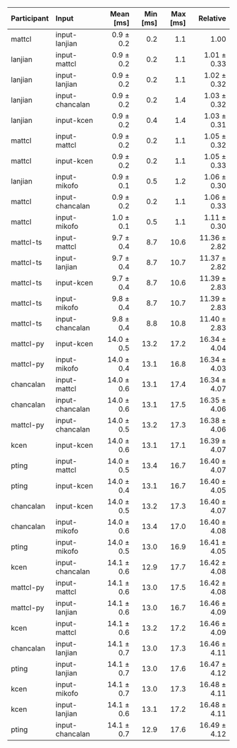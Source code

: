 | Participant | Input | Mean [ms] | Min [ms] | Max [ms] | Relative |
|:---|:---|---:|---:|---:|---:|
| mattcl | input-lanjian | 0.9 ± 0.2 | 0.2 | 1.1 | 1.00 |
| lanjian | input-mattcl | 0.9 ± 0.2 | 0.2 | 1.1 | 1.01 ± 0.33 |
| lanjian | input-lanjian | 0.9 ± 0.2 | 0.2 | 1.1 | 1.02 ± 0.32 |
| lanjian | input-chancalan | 0.9 ± 0.2 | 0.2 | 1.4 | 1.03 ± 0.32 |
| lanjian | input-kcen | 0.9 ± 0.2 | 0.4 | 1.4 | 1.03 ± 0.31 |
| mattcl | input-mattcl | 0.9 ± 0.2 | 0.2 | 1.1 | 1.05 ± 0.32 |
| mattcl | input-kcen | 0.9 ± 0.2 | 0.2 | 1.1 | 1.05 ± 0.33 |
| lanjian | input-mikofo | 0.9 ± 0.1 | 0.5 | 1.2 | 1.06 ± 0.30 |
| mattcl | input-chancalan | 0.9 ± 0.2 | 0.2 | 1.1 | 1.06 ± 0.33 |
| mattcl | input-mikofo | 1.0 ± 0.1 | 0.5 | 1.1 | 1.11 ± 0.30 |
| mattcl-ts | input-mattcl | 9.7 ± 0.4 | 8.7 | 10.6 | 11.36 ± 2.82 |
| mattcl-ts | input-lanjian | 9.7 ± 0.4 | 8.7 | 10.7 | 11.37 ± 2.82 |
| mattcl-ts | input-kcen | 9.7 ± 0.4 | 8.7 | 10.6 | 11.39 ± 2.83 |
| mattcl-ts | input-mikofo | 9.8 ± 0.4 | 8.7 | 10.7 | 11.39 ± 2.83 |
| mattcl-ts | input-chancalan | 9.8 ± 0.4 | 8.8 | 10.8 | 11.40 ± 2.83 |
| mattcl-py | input-kcen | 14.0 ± 0.5 | 13.2 | 17.2 | 16.34 ± 4.04 |
| mattcl-py | input-mikofo | 14.0 ± 0.4 | 13.1 | 16.8 | 16.34 ± 4.03 |
| chancalan | input-mattcl | 14.0 ± 0.6 | 13.1 | 17.4 | 16.34 ± 4.07 |
| chancalan | input-chancalan | 14.0 ± 0.6 | 13.1 | 17.5 | 16.35 ± 4.06 |
| mattcl-py | input-chancalan | 14.0 ± 0.5 | 13.2 | 17.3 | 16.38 ± 4.06 |
| kcen | input-kcen | 14.0 ± 0.6 | 13.1 | 17.1 | 16.39 ± 4.07 |
| pting | input-mattcl | 14.0 ± 0.5 | 13.4 | 16.7 | 16.40 ± 4.07 |
| pting | input-kcen | 14.0 ± 0.4 | 13.1 | 16.7 | 16.40 ± 4.05 |
| chancalan | input-kcen | 14.0 ± 0.5 | 13.2 | 17.3 | 16.40 ± 4.07 |
| chancalan | input-mikofo | 14.0 ± 0.6 | 13.4 | 17.0 | 16.40 ± 4.08 |
| pting | input-mikofo | 14.0 ± 0.5 | 13.0 | 16.9 | 16.41 ± 4.05 |
| kcen | input-chancalan | 14.1 ± 0.6 | 12.9 | 17.7 | 16.42 ± 4.08 |
| mattcl-py | input-mattcl | 14.1 ± 0.6 | 13.0 | 17.5 | 16.42 ± 4.08 |
| mattcl-py | input-lanjian | 14.1 ± 0.6 | 13.0 | 16.7 | 16.46 ± 4.09 |
| kcen | input-mattcl | 14.1 ± 0.6 | 13.2 | 17.2 | 16.46 ± 4.09 |
| chancalan | input-lanjian | 14.1 ± 0.7 | 13.0 | 17.3 | 16.46 ± 4.11 |
| pting | input-lanjian | 14.1 ± 0.7 | 13.0 | 17.6 | 16.47 ± 4.12 |
| kcen | input-mikofo | 14.1 ± 0.7 | 13.0 | 17.3 | 16.48 ± 4.11 |
| kcen | input-lanjian | 14.1 ± 0.6 | 13.1 | 17.2 | 16.48 ± 4.11 |
| pting | input-chancalan | 14.1 ± 0.7 | 12.9 | 17.6 | 16.49 ± 4.12 |
